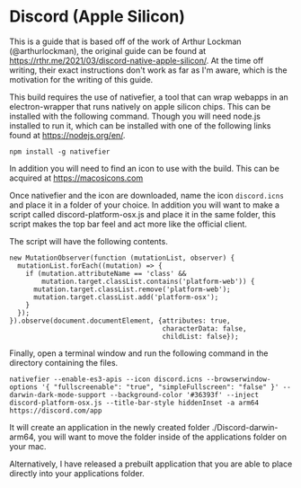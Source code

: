 # Discord (Apple Silicon)

This is a guide that is based off of the work of Arthur Lockman (@arthurlockman), the original guide can be found at https://rthr.me/2021/03/discord-native-apple-silicon/. At the time off writing, their exact instructions don't work as far as I'm aware, which is the motivation for the writing of this guide.

This build requires the use of nativefier, a tool that can wrap webapps in an electron-wrapper that runs natively on apple silicon chips. This can be installed with the following command. Though you will need node.js installed to run it, which can be installed with one of the following links found at https://nodejs.org/en/.

```
npm install -g nativefier
```

In addition you will need to find an icon to use with the build. This can be acquired at https://macosicons.com

Once nativefier and the icon are downloaded, name the icon ```discord.icns``` and place it in a folder of your choice. In addition you will want to make a script called discord-platform-osx.js and place it in the same folder, this script makes the top bar feel and act more like the official client.

The script will have the following contents.

```
new MutationObserver(function (mutationList, observer) {
  mutationList.forEach((mutation) => {
    if (mutation.attributeName == 'class' &&
        mutation.target.classList.contains('platform-web')) {
      mutation.target.classList.remove('platform-web');
      mutation.target.classList.add('platform-osx');
    }
  });
}).observe(document.documentElement, {attributes: true,
                                      characterData: false,
                                      childList: false});
```

Finally, open a terminal window and run the following command in the directory containing the files.

```
nativefier --enable-es3-apis --icon discord.icns --browserwindow-options '{ "fullscreenable": "true", "simpleFullscreen": "false" }' --darwin-dark-mode-support --background-color '#36393f' --inject discord-platform-osx.js --title-bar-style hiddenInset -a arm64 https://discord.com/app
```

It will create an application in the newly created folder ./Discord-darwin-arm64, you will want to move the folder inside of the applications folder on your mac.

Alternatively, I have released a prebuilt application that you are able to place directly into your applications folder.
